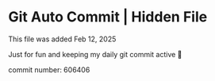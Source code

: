 # Git Auto Commit | Hidden File

This file was added Feb 12, 2025

Just for fun and keeping my daily git commit active 🤪

commit number: 606406
